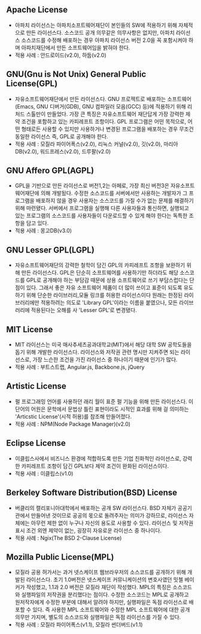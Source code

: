 ## Apache License
- 아파치 라이선스는 아파치소프트웨어재단이 본인들의 SW에 적용하기 위해 자체적으로 만든 라이선스다. 소스코드 공개 의무같은 의무사항은 없지만, 아파치 라이선스 소스코드를 수정해 배포하는 경우 아파치 라이선스 버전 2.0을 꼭 포함시켜야 하며 아파치재단에서 만든 소프트웨어임을 밝혀야 한다.
- 적용 사례 : 안드로이드(v2.0), 하둡(v2.0)

## GNU(Gnu is Not Unix) General Public License(GPL)
- 자유소프트웨어재단에서 만든 라이선스다. GNU 프로젝트로 배포하는 소프트웨어(Emacs, GNU 디버거(GDB), GNU 컴파일러 모음(GCC) 등)에 적용하기 위해 리처드 스톨만이 만들었다. 가장 큰 특징은 자유소프트웨어 재단답게 가장 강력한 제약 조건을 포함하고 있는 카피레프트 조항이다. GPL 프로그램은 어떤 목적으로, 어떤 형태로든 사용할 수 있지만 사용하거나 변경된 프로그램을 배포하는 경우 무조건 동일한 라이선스 즉, GPL로 공개해야 한다.
- 적용 사례 : 모질라 파이어폭스(v2.0), 리눅스 커널(v2.0), 깃(v2.0), 마리아DB(v2.0), 워드프레스(v2.0), 드루팔(v2.0)

## GNU Affero GPL(AGPL)
- GPL을 기반으로 만든 라이선스로 버전1,2는 아페로, 가장 최신 버전3은 자유소프트웨어재단에 의해 개발됬다. 수정한 소스코드를 서버에서만 사용하는 개발자가 그 프로그램을 배포하지 않을 경우 사용자는 소스코드를 가질 수가 없는 문제를 해결하기 위해 마련됐다. 서버에서 프로그램을 실행해 다른 사용자들과 통신하면, 실행되고 있는 프로그램의 소스코드를 사용자들이 다운로드할 수 있게 해야 한다는 독특한 조항을 담고 있다.
- 적용 사례 : 몽고DB(v3.0)

## GNU Lesser GPL(LGPL)
- 자유소프트웨어재단의 강력한 철학이 담긴 GPL의 카피레프트 조항을 보완하기 위해 만든 라이선스다. GPL은 단순히 소프트웨어를 사용하기만 하더라도 해당 소스코드를 GPL로 공개해야 하는 부담감 때문에 상용 소프트웨어로 쓰기 부담스럽다는 단점이 있다. 그래서 좋은 자유 소프트웨어 제품이 더 많이 쓰이고 표준이 되도록 유도하기 위해 단순한 라이브러리,모듈 링크를 허용한 라이선스이다 원래는 한정된 라이브러리에만 적용하려는 의도로 'Library GPL'이라는 이름을 붙였으나, 모든 라이브러리에 적용된다는 오해를 사 'Lesser GPL'로 변경됐다.

## MIT License
- MIT 라이선스는 미국 매사추세츠공과대학교(MIT)에서 해당 대학 SW 공학도들을 돕기 위해 개발한 라이선스다. 라이선스와 저작권 관련 명시만 지켜주면 되는 라이선스로, 가장 느슨한 조건을 가진 라이선스 중 하나이기 때문에 인기가 많다.
- 적용 사례 : 부트스트랩, Angular.js, Backbone.js, jQuery

## Artistic License
- 펄 프로그래밍 언어를 사용하던 래리 월이 표준 펄 기능을 위해 만든 라이선스다. 이 단어의 어원은 문학에서 문법상 틀린 표현이라도 시적인 효과를 위해 걸 의미하는 'Articstic License'(시적 허용)를 참조해 만들어졌다.
- 적용 사례 : NPM(Node Package Manager)(v2.0)

## Eclipse License
- 이클립스사에서 비즈니스 환경에 적합하도록 만든 기업 친화적인 라이선스로, 강력한 카피레프트 조항이 담긴 GPL보다 제약 조건이 완화된 라이선스이다.
- 적용 사례 : 이클립스(v1.0)

## Berkeley Software Distribution(BSD) License
- 버클리의 캘리포니아대학에서 배포하는 공개 SW 라이선스다. BSD 자체가 공공기관에서 만들어낸 것이므로 공공의 몫으로 돌려주자는 의미가 강하므로, 라이선스 자체에는 아무런 제한 없이 누구나 자신의 용도로 사용할 수 있다. 라이선스 및 저작권 표시 조건 외엔 제약이 없는, 굉장히 자유로운 라이선스 중 하나이다.
- 적용 사례 : Ngix(The BSD 2-Clause License)

## Mozilla Public License(MPL)
- 모질라 공용 허가서는 과거 넷스케이프 웹브라우저의 소스코드를 공개하기 위해 개발된 라이선스다. 초기 1.0버전은 넷스케이프 커뮤니케이션의 변호사였던 밋첼 베이커가 작성했고, 1.1과 2.0 버전은 모질라 재단이 작성했다. MPL의 특징은 소스코드와 실행파일의 저작권을 분리했다는 점이다. 수정한 소스코드는 MPL로 공개하고 원저작자에게 수정한 부분에 대해서 알려야 하지만, 실행파일은 독점 라이선스로 배포할 수 있다. 즉 사용한 MPL 소프트웨어와 수정한 MPL 소프트웨어에 대한 공개 의무만 가지며, 별도의 소스코드와 실행파일은 독점 라이선스를 가질 수 있다.
- 적용 사례 : 모질라 파이어폭스(v1.1), 모질라 썬더버드(v1.1)
